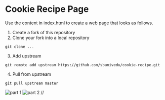 # Cookie Recipe Page
Use the content in index.html to create a web page that looks as follows.
1. Create a fork of this repository
2. Clone your fork into a local repository
```
git clone ...
```
3. Add upstream
```
git remote add upstream https://github.com/sbunivedu/cookie-recipe.git
```
4. Pull from upstream
```
git pull upstream master
```
![part 1](cookie_recipe_pt1.png)
![part 2](cookie_recipe_pt2.png)
//
